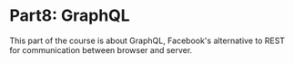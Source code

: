 # Part8: GraphQL

This part of the course is about GraphQL, Facebook's alternative to REST for communication between browser and server.